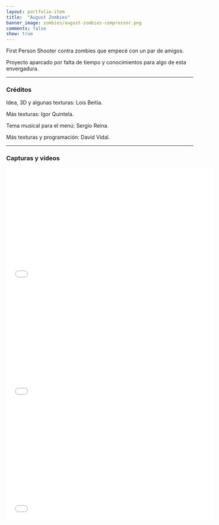 ```yaml
---
layout: portfolio-item
title:  "August Zombies"
banner_image: zombies/august-zombies-compressor.png
comments: false
show: true
---
```


First Person Shooter contra zombies que empecé con un par de amigos.

Proyecto aparcado por falta de tiempo y conocimientos para algo de esta envergadura.

---

### Créditos
Idea, 3D y algunas texturas: Lois Beitia.

Más texturas: Igor Quintela.

Tema musical para el menú: Sergio Reina.

Más texturas y programación: David Vidal.

---

### Capturas y vídeos
<iframe width="560" height="315" src="//www.youtube.com/embed/al63VVI_P8U" frameborder="0" allowfullscreen></iframe>
<iframe width="560" height="315" src="//www.youtube.com/embed/8rYIDLwT3Nc" frameborder="0" allowfullscreen></iframe>
<iframe width="560" height="315" src="//www.youtube.com/embed/sAbNFaSIsbs" frameborder="0" allowfullscreen></iframe>